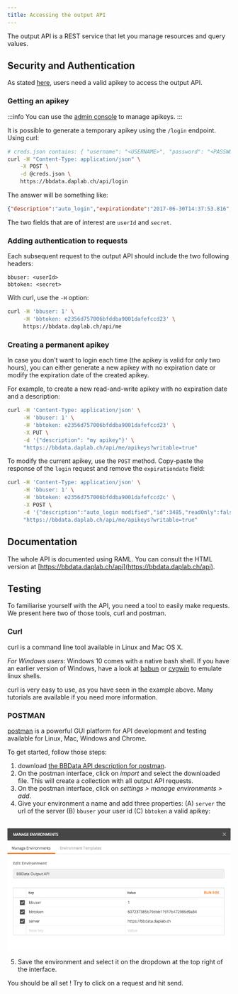 ```yaml
---
title: Accessing the output API
---
```


The output API is a REST service that let you manage resources and query values.

## Security and Authentication

As stated [here](conception.md), users need a valid apikey to access the output API. 

### Getting an apikey

:::info 
You can use the [admin console](admin-console.md) to manage apikeys. 
:::

It is possible to generate a temporary apikey using the `/login` endpoint. Using curl:

```bash
# creds.json contains: { "username": "<USERNAME>", "password": "<PASSWORD>" }
curl -H "Content-Type: application/json" \
    -X POST \
    -d @creds.json \
    https://bbdata.daplab.ch/api/login   
```

The answer will be something like: 
```json
{"description":"auto_login","expirationdate":"2017-06-30T14:37:53.816","id":3485,"readOnly":false,"secret":"e2356d757006bfddba9001dafefccd23","userId":1} 
```

The two fields that are of interest are `userId` and `secret`. 

### Adding authentication to requests

Each subsequent request to the output API should include the two following headers:

```
bbuser: <userId>
bbtoken: <secret>
```

With curl, use the `-H` option:

```bash
curl -H 'bbuser: 1' \
     -H 'bbtoken: e2356d757006bfddba9001dafefccd23' \
     https://bbdata.daplab.ch/api/me   
```

### Creating a permanent apikey

In case you don't want to login each time (the apikey is valid for only two hours), you can either generate a new apikey with no expiration date or modify the expiration date of the created apikey.

For example, to create a new read-and-write apikey with no expiration date and a description:
```bash
curl -H 'Content-Type: application/json' \
     -H 'bbuser: 1' \
     -H 'bbtoken: e2356d757006bfddba9001dafefccd23' \
     -X PUT \
     -d '{"description": "my apikey"}' \
     "https://bbdata.daplab.ch/api/me/apikeys?writable=true"
```

To modify the current apikey, use the `POST` method. Copy-paste the response of the `login` request and remove the `expirationdate` field:
```bash
curl -H 'Content-Type: application/json' \
     -H 'bbuser: 1' \
     -H 'bbtoken: e2356d757006bfddba9001dafefccd2c' \
     -X POST \
     -d '{"description":"auto_login modified","id":3485,"readOnly":false,"secret":"e2356d757006bfddba9001dafefccd23","userId":1} ' \
     "https://bbdata.daplab.ch/api/me/apikeys?writable=true"
```

## Documentation

The whole API is documented using RAML. You can consult the HTML version at [https://bbdata.daplab.ch/api](https://bbdata.daplab.ch/api).

## Testing

To familiarise yourself with the API, you need a tool to easily make requests. We present here two of those tools, curl and postman.

### Curl

curl is a command line tool available in Linux and Mac OS X. 

_For Windows users_: Windows 10 comes with a native bash shell. If you have an earlier version of Windows, have a look at [babun](http://babun.github.io/) or [cygwin](https://www.cygwin.com/) to emulate linux shells.

curl is very easy to use, as you have seen in the example above. Many tutorials are available if you need more information.

### POSTMAN

[postman](https://www.getpostman.com/) is a powerful GUI platform for API development and testing available for Linux, Mac, Windows and Chrome.  

To get started, follow those steps:

1. download [the BBData API description for postman](resources/postman_bbdata-output-api.json). 
2. On the postman interface, click on _import_ and select the downloaded file. This will create a collection with all output API requests. 
3. On the postman interface, click on _settings > manage environments > add_. 
4. Give your environment a name and add three properties: (A) `server` the url of the server (B) `bbuser` your user id (C) `bbtoken` a valid apikey:<br/><br/>

![postman environment](resources/postman-add-env.png)

5. Save the environment and select it on the dropdown at the top right of the interface. 

You should be all set ! Try to click on a request and hit send. 
